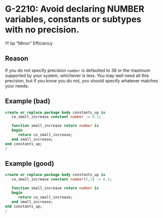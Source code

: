# G-2210: Avoid declaring NUMBER variables, constants or subtypes with no precision.

!!! tip "Minor"
    Efficiency

## Reason

If you do not specify precision `number` is defaulted to 38 or the maximum supported by your system, whichever is less. You may well need all this precision, but if you know you do not, you should specify whatever matches your needs.

## Example (bad)

``` sql
create or replace package body constants_up is
   co_small_increase constant number := 0.1;

   function small_increase return number is
   begin
      return co_small_increase;
   end small_increase;
end constants_up;
/
```

## Example (good)

``` sql
create or replace package body constants_up is
   co_small_increase constant number(5,1) := 0.1;

   function small_increase return number is
   begin
      return co_small_increase;
   end small_increase;
end constants_up;
/
```